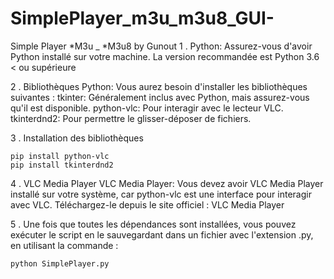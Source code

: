 # SimplePlayer_m3u_m3u8_GUI-
Simple Player *M3u _ *M3u8 by Gunout
1 . Python:
Assurez-vous d'avoir Python installé sur votre machine. 
La version recommandée est Python 3.6 < ou supérieure

2 . Bibliothèques Python:
Vous aurez besoin d'installer les bibliothèques suivantes :
  tkinter: Généralement inclus avec Python, mais assurez-vous qu'il est disponible.
  python-vlc: Pour interagir avec le lecteur VLC.
  tkinterdnd2: Pour permettre le glisser-déposer de fichiers.
  
3 . Installation des bibliothèques

    pip install python-vlc
    pip install tkinterdnd2

4 . VLC Media Player
VLC Media Player:
Vous devez avoir VLC Media Player installé sur votre système, car python-vlc est une interface pour interagir avec VLC. Téléchargez-le depuis le site officiel :
VLC Media Player

5 . Une fois que toutes les dépendances sont installées, vous pouvez exécuter le script en le sauvegardant dans un fichier avec l'extension .py, en utilisant la commande :

    python SimplePlayer.py


